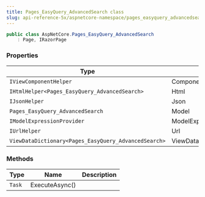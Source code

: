 ```yaml
---
title: Pages_EasyQuery_AdvancedSearch class
slug: api-reference-5x/aspnetcore-namespace/pages_easyquery_advancedsearch-class
---
```


```csharp
public class AspNetCore.Pages_EasyQuery_AdvancedSearch
    : Page, IRazorPage

```

### Properties

| Type | Name | Description | 
| --- | --- | --- | 
| `IViewComponentHelper` | Component |  | 
| `IHtmlHelper<Pages_EasyQuery_AdvancedSearch>` | Html |  | 
| `IJsonHelper` | Json |  | 
| `Pages_EasyQuery_AdvancedSearch` | Model |  | 
| `IModelExpressionProvider` | ModelExpressionProvider |  | 
| `IUrlHelper` | Url |  | 
| `ViewDataDictionary<Pages_EasyQuery_AdvancedSearch>` | ViewData |  | 


### Methods

| Type | Name | Description | 
| --- | --- | --- | 
| `Task` | ExecuteAsync() |  |